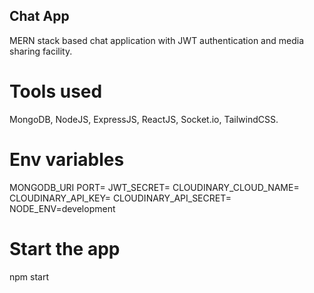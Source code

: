 ## Chat App
MERN stack based chat application with JWT authentication and media sharing facility.

# Tools used
MongoDB, NodeJS, ExpressJS, ReactJS, Socket.io, TailwindCSS.

# Env variables
MONGODB_URI
PORT=
JWT_SECRET=
CLOUDINARY_CLOUD_NAME=
CLOUDINARY_API_KEY=
CLOUDINARY_API_SECRET=
NODE_ENV=development

# Start the app
npm start
